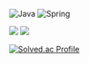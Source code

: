

![Java](https://img.shields.io/badge/java-%23ED8B00.svg?style=for-the-badge&logo=java&logoColor=white)
![Spring](https://img.shields.io/badge/spring-%236DB33F.svg?style=for-the-badge&logo=spring&logoColor=white)

  <a href="https://velog.io/@leekhy02"><img src="https://img.shields.io/badge/velog-3DDC84?style=flat-square&logo=Velog&logoColor=white"/></a>
  <a href="https://notion.so/TIL-Today-I-Learned-8bc9850e152242b38f93fba5bb27b29c"><img src="https://img.shields.io/badge/nortion-ffffff?style=flat-square&logo=notion&logoColor=black"/></a>

[![Solved.ac Profile](http://mazassumnida.wtf/api/generate_badge?boj=leekhy01)](https://solved.ac/leekhy01)
